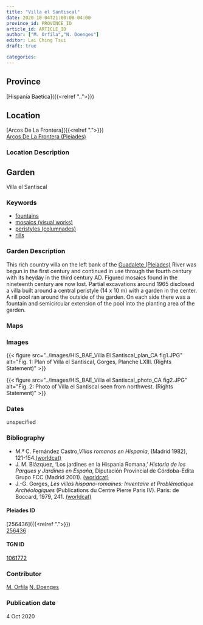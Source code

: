 ```yaml
---
title: "Villa el Santiscal"
date: 2020-10-04T21:00:00-04:00
province_id: PROVINCE_ID
article_id: ARTICLE_ID
author: ["M. Orfila","N. Doenges"]
editor: Lai Ching Tsui
draft: true

categories:
---
```


## Province

[Hispania Baetica]({{<relref "..">}})  

<!--### Province Description-->

<!-- DESCRIPTION -->


## Location

[Arcos De La Frontera]({{<relref ".">}}) \
[Arcos De La Frontera (Pleiades)](https://pleiades.stoa.org/places/255981)

### Location Description

<!--## Sublocation-->

<!--
[AREA WITHIN LOCATION, LIKE “PALATINE HILL”](GEOREFERENCE LINK)
A sublocation is any area larger than an individual garden, but located within a location. I would always try to include a link to a controlled vocabulary here if possible. This ID may well be different from the Garden ID, e.g., Pompeii versus a Garden in one of the houses which has its own Pleiades ID.
-->

<!--### Sublocation Description-->

<!-- DESCRIPTION -->

## Garden

Villa el Santiscal

### Keywords

- [fountains](http://vocab.getty.edu/page/aat/300006179)
- [mosaics (visual works)](http://vocab.getty.edu/page/aat/300015342)
- [peristyles (columnades)](http://vocab.getty.edu/page/aat/300004029)
- [rills](http://vocab.getty.edu/page/aat/300263440)



### Garden Description

This rich country villa on the left bank of the [Guadalete (Pleiades)](https://pleiades.stoa.org/places/256248) River was begun in the first century and continued in use through the fourth century with its heyday in the third century AD.  Figured mosaics found in the nineteenth century are now lost. Partial excavations around 1965 disclosed a villa built around a central peristyle (14 x 10 m) with a garden in the center. A rill pool ran around the outside of the garden. On each side there was a fountain and semicircular extension of the pool into the planting area of the garden.


### Maps

<!--
{{< figure src="IMG_URL" alt="ALT_TEXT" title="CAPTION" >}}
-->

<!--### Plans-->

<!--
{{< figure src="IMG_URL" alt="ALT_TEXT" title="CAPTION" >}}
-->

### Images

{{< figure src="../images/HIS_BAE_Villa El Santiscal_plan_CA fig1.JPG" alt="Fig. 1: Plan of Villa el Santiscal, Gorges, Planche LXIII. (Rights Statement)" >}}

{{< figure src="../images/HIS_BAE_Villa el Santiscal_photo_CA fig2.JPG" alt="Fig. 2: Photo of Villa el Santiscal seen from northwest. (Rights Statement)" >}}


### Dates

unspecified

### Bibliography

* M.ª C. Fernández Castro,*Villas romanas en Hispania*, (Madrid 1982), 121-154.[(worldcat)](http://www.worldcat.org/oclc/876519837)
* J. M. Blázquez, ‘Los jardines en la Hispania Romana,’ *Historia de los Parques y Jardines en España*, Diputación Provincial de Córdoba-Edita Grupo FCC (Madrid 2001). [(worldcat)](http://www.worldcat.org/oclc/1090911182)
* J.-G. Gorges, *Les villas hispano-romaines: Inventaire et Problématique Archéologiques* (Publications du Centre Pierre Paris IV). Paris: de Boccard, 1979, 241. [(worldcat)](http://www.worldcat.org/oclc/461777678)

<!--#### Periodo ID-->

<!-- [PERIODO_ID](https://pleiades.stoa.org/places/PLEIADES_ID) -->

#### Pleiades ID

[256436]({{<relref ".">}}) \
[256436](https://pleiades.stoa.org/places/256436)

#### TGN ID

[1061772](http://vocab.getty.edu/page/tgn/1061772)

### Contributor

[M. Orfila](link)
[N. Doenges](link)

### Publication date

4 Oct 2020

<!--### Related articles-->

<!-- Links to other related articles. Leave blank for now -->